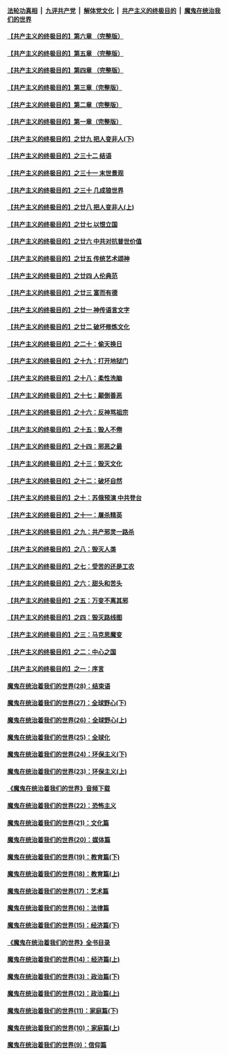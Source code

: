 ####  [法轮功真相](../../../../basic/blob/master/README.md?t=05051031) &nbsp;|&nbsp; [九评共产党](../../../../9ping.md/blob/master/README.md?t=05051031) &nbsp;|&nbsp; [解体党文化](../../../../jtdwh.md/blob/master/README.md?t=05051031)  &nbsp;|&nbsp; [共产主义的终极目的](../../../../gczydzjmd.md/blob/master/README.md?t=05051031) &nbsp;|&nbsp; [魔鬼在统治我们的世界](../../../../mgztzwmdsj.md/blob/master/README.md?t=05051031) 

#### [【共产主义的终极目的】第六章 （完整版）](../pages/nsc422/n11428913.md?t=05051031) 

#### [【共产主义的终极目的】第五章 （完整版）](../pages/nsc422/n11428912.md?t=05051031) 

#### [【共产主义的终极目的】第四章 （完整版）](../pages/nsc422/n11428907.md?t=05051031) 

#### [【共产主义的终极目的】第三章（完整版）](../pages/nsc422/n11428848.md?t=05051031) 

#### [【共产主义的终极目的】第二章（完整版）](../pages/nsc422/n11428831.md?t=05051031) 

#### [【共产主义的终极目的】第一章（完整版）](../pages/nsc422/n11417651.md?t=05051031) 

#### [【共产主义的终极目的】之廿九 把人变非人(下)](../pages/nsc422/n11344140.md?t=05051031) 

#### [【共产主义的终极目的】之三十二 结语](../pages/nsc422/n11360535.md?t=05051031) 

#### [【共产主义的终极目的】之三十一 末世景观](../pages/nsc422/n11351129.md?t=05051031) 

#### [【共产主义的终极目的】之三十 几成狼世界](../pages/nsc422/n11348280.md?t=05051031) 

#### [【共产主义的终极目的】之廿八 把人变非人(上)](../pages/nsc422/n11340492.md?t=05051031) 

#### [【共产主义的终极目的】之廿七 以恨立国](../pages/nsc422/n11336944.md?t=05051031) 

#### [【共产主义的终极目的】之廿六 中共对抗普世价值](../pages/nsc422/n11324785.md?t=05051031) 

#### [【共产主义的终极目的】之廿五 传统艺术颂神](../pages/nsc422/n11296396.md?t=05051031) 

#### [【共产主义的终极目的】之廿四 人伦典范](../pages/nsc422/n11296397.md?t=05051031) 

#### [【共产主义的终极目的】之廿三 富而有德](../pages/nsc422/n11283598.md?t=05051031) 

#### [【共产主义的终极目的】之廿一 神传语言文字](../pages/nsc422/n11263265.md?t=05051031) 

#### [【共产主义的终极目的】之廿二 破坏修炼文化](../pages/nsc422/n11245728.md?t=05051031) 

#### [【共产主义的终极目的】之二十：偷天换日](../pages/nsc422/n11238846.md?t=05051031) 

#### [【共产主义的终极目的】之十九：打开地狱门](../pages/nsc422/n11206376.md?t=05051031) 

#### [【共产主义的终极目的】之十八：柔性洗脑](../pages/nsc422/n11199994.md?t=05051031) 

#### [【共产主义的终极目的】之十七：颠倒善恶](../pages/nsc422/n11179782.md?t=05051031) 

#### [【共产主义的终极目的】之十六：反神骂祖宗](../pages/nsc422/n11166798.md?t=05051031) 

#### [【共产主义的终极目的】之十五：毁人不倦](../pages/nsc422/n11166792.md?t=05051031) 

#### [【共产主义的终极目的】之十四：邪恶之最](../pages/nsc422/n11150249.md?t=05051031) 

#### [【共产主义的终极目的】之十三：毁灭文化](../pages/nsc422/n11135227.md?t=05051031) 

#### [【共产主义的终极目的】之十二：破坏自然](../pages/nsc422/n11135214.md?t=05051031) 

#### [【共产主义的终极目的】之十：苏俄预演 中共登台](../pages/nsc422/n11118424.md?t=05051031) 

#### [【共产主义的终极目的】之十一：屠杀精英](../pages/nsc422/n11118442.md?t=05051031) 

#### [【共产主义的终极目的】之九：共产邪灵一路杀](../pages/nsc422/n11114139.md?t=05051031) 

#### [【共产主义的终极目的】之八：毁灭人类](../pages/nsc422/n11108503.md?t=05051031) 

#### [【共产主义的终极目的】之七：受苦的还是工农](../pages/nsc422/n11101809.md?t=05051031) 

#### [【共产主义的终极目的】之六：甜头和苦头](../pages/nsc422/n11096971.md?t=05051031) 

#### [【共产主义的终极目的】之五：万变不离其邪](../pages/nsc422/n11091285.md?t=05051031) 

#### [【共产主义的终极目的】之四：毁灭路线图](../pages/nsc422/n11086284.md?t=05051031) 

#### [【共产主义的终极目的】之三：马克思魔变](../pages/nsc422/n11061941.md?t=05051031) 

#### [【共产主义的终极目的】之二：中心之国](../pages/nsc422/n11047728.md?t=05051031) 

#### [【共产主义的终极目的】之一：序言](../pages/nsc422/n11086077.md?t=05051031) 

#### [魔鬼在统治着我们的世界(28)：结束语](../pages/nsc422/n10936246.md?t=05051031) 

#### [魔鬼在统治着我们的世界(27)：全球野心(下)](../pages/nsc422/n10928319.md?t=05051031) 

#### [魔鬼在统治着我们的世界(26)：全球野心(上)](../pages/nsc422/n10900318.md?t=05051031) 

#### [魔鬼在统治着我们的世界(25)：全球化](../pages/nsc422/n10788205.md?t=05051031) 

#### [魔鬼在统治着我们的世界(24)：环保主义(下)](../pages/nsc422/n10695307.md?t=05051031) 

#### [魔鬼在统治着我们的世界(23)：环保主义(上)](../pages/nsc422/n10688613.md?t=05051031) 

#### [《魔鬼在统治着我们的世界》音频下载](../pages/nsc422/n10635553.md?t=05051031) 

#### [魔鬼在统治着我们的世界(22)：恐怖主义](../pages/nsc422/n10614727.md?t=05051031) 

#### [魔鬼在统治着我们的世界(21)：文化篇](../pages/nsc422/n10597706.md?t=05051031) 

#### [魔鬼在统治着我们的世界(20)：媒体篇](../pages/nsc422/n10586579.md?t=05051031) 

#### [魔鬼在统治着我们的世界(19)：教育篇(下)](../pages/nsc422/n10564808.md?t=05051031) 

#### [魔鬼在统治着我们的世界(18)：教育篇(上)](../pages/nsc422/n10526970.md?t=05051031) 

#### [魔鬼在统治着我们的世界(17)：艺术篇](../pages/nsc422/n10499093.md?t=05051031) 

#### [魔鬼在统治着我们的世界(16)：法律篇](../pages/nsc422/n10485969.md?t=05051031) 

#### [魔鬼在统治着我们的世界(15)：经济篇(下)](../pages/nsc422/n10469975.md?t=05051031) 

#### [《魔鬼在统治着我们的世界》全书目录](../pages/nsc422/n10464261.md?t=05051031) 

#### [魔鬼在统治着我们的世界(14)：经济篇(上)](../pages/nsc422/n10457370.md?t=05051031) 

#### [魔鬼在统治着我们的世界(13)：政治篇(下)](../pages/nsc422/n10448270.md?t=05051031) 

#### [魔鬼在统治着我们的世界(12)：政治篇(上)](../pages/nsc422/n10444576.md?t=05051031) 

#### [魔鬼在统治着我们的世界(11)：家庭篇(下)](../pages/nsc422/n10440961.md?t=05051031) 

#### [魔鬼在统治着我们的世界(10)：家庭篇(上)](../pages/nsc422/n10435448.md?t=05051031) 

#### [魔鬼在统治着我们的世界(9)：信仰篇](../pages/nsc422/n10432159.md?t=05051031) 

